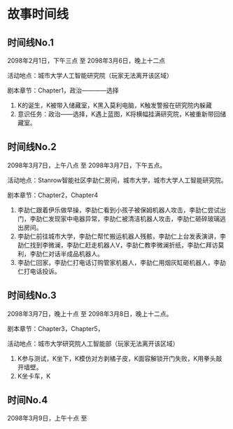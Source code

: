 # 故事时间线

## 时间线No.1 
2098年2月1日，下午三点 至 2098年3月6日，晚上十二点

活动地点：城市大学人工智能研究院（玩家无法离开该区域）

剧本章节：Chapter1，政治————选择

1. K的诞生，K被带入储藏室，K黑入莫利电脑，K触发警报在研究院内躲藏
2. 意识任务：政治——选择，K遇上蓝图，K将横幅挂满研究院，K被重新带回储藏室。


## 时间线No.2 
2098年3月7日，上午八点 至 2098年3月7日，下午五点。

活动地点：Stanrow智能社区李劼仁房间，城市大学，城市大学人工智能研究院。

剧本章节：Chapter2，Chapter4

1. 李劼仁跟着伊乐做早操，李劼仁看到小孩子被保姆机器人攻击，李劼仁尝试出门，李劼仁发现家中电器异常，李劼仁被清洁机器人攻击，李劼仁砸碎玻璃逃出房间。
2. 李劼仁前往城市大学，李劼仁帮忙搬运机器人残骸，李劼仁上台发表演讲，李劼仁找到李微澜，李劼仁赶走机器人V，李劼仁教李微澜折纸，李劼仁拜访莫利，李劼仁对话半成品机器人。
3. 李劼仁回家，李劼仁打电话订购管家机器人，李劼仁用烟灰缸砸机器人，李劼仁打电话投诉。

## 时间线No.3
2098年3月7日，晚上十点 至 2098年3月8日，晚上十二点。

剧本章节：Chapter3，Chapter5，

活动地点：城市大学研究院人工智能部（玩家无法离开该区域）

1. K参与测试，K坐下，K模仿对方剥橘子皮，K面容解锁开门失败，K用拳头敲开墙壁。
2. K坐卡车，K

## 时间No.4 
2098年3月9日，上午十点 至
